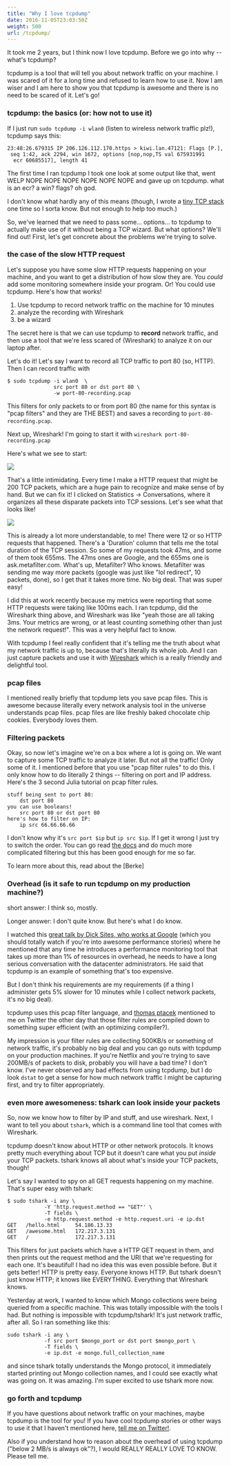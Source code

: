 ```yaml
---
title: "Why I love tcpdump"
date: 2016-11-05T23:03:50Z
weight: 500
url: /tcpdump/
---
```


It took me 2 years, but I think now I love tcpdump. Before we go into why -- what's tcpdump?

tcpdump is a tool that will tell you about network traffic on your machine. I was scared of it for a long time and refused to learn how to use it. Now I am wiser and I am here to show you that tcpdump is awesome and there is no need to be scared of it. Let's go!

### tcpdump: the basics (or: how not to use it)

If I just run `sudo tcpdump -i wlan0` (listen to wireless network traffic plz!), tcpdump says this:

```
23:48:26.679315 IP 206.126.112.170.https > kiwi.lan.47121: Flags [P.],
 seq 1:42, ack 2294, win 1672, options [nop,nop,TS val 675931991
  ecr 60685517], length 41
```

The first time I ran tcpdump I took one look at some output like that, went WELP NOPE NOPE NOPE NOPE NOPE NOPE and gave up on tcpdump. what is an ecr? a win? flags? oh god.

I don't know what hardly any of this means (though, I wrote a [tiny TCP stack](http://jvns.ca/blog/2014/08/12/what-happens-if-you-write-a-tcp-stack-in-python/) one time so I sorta know. But not enough to help too much.)

So, we've learned that we need to pass some... options... to tcpdump to actually make use of it without being a TCP wizard. But what options? We'll find out! First, let's get concrete about the problems we're trying to solve.

### the case of the slow HTTP request

Let's suppose you have some slow HTTP requests happening on your machine, and you want to get a distribution of how slow they are. You *could* add some monitoring somewhere inside your program. Or! You could use tcpdump. Here's how that works!

1. Use tcpdump to record network traffic on the machine for 10 minutes
2. analyze the recording with Wireshark
3. be a wizard

The secret here is that we can use tcpdump to **record** network traffic, and then use a tool that we're less scared of (Wireshark) to analyze it on our laptop after.

Let's do it! Let's say I want to record all TCP traffic to port 80 (so, HTTP). Then I can record traffic with

```
$ sudo tcpdump -i wlan0  \
               src port 80 or dst port 80 \
               -w port-80-recording.pcap
```

This filters for only packets to or from port 80 (the name for this syntax is "pcap filters" and they are THE BEST) and saves a recording to `port-80-recording.pcap`.

Next up, Wireshark! I'm going to start it with `wireshark port-80-recording.pcap`

Here's what we see to start:

<a href="/images/wireshark-1.png"><img src="/images/wireshark-1.png"></a>

That's a little intimidating. Every time I make a HTTP request that might be 200 TCP packets, which are a huge pain to recognize and make sense of by hand. But we can fix it! I clicked on Statistics -> Conversations, where it organizes all these disparate packets into TCP sessions. Let's see what that looks like!

<a href="/images/wireshark-2.png"><img src="/images/wireshark-2.png"></a>

This is already a lot more understandable, to me! There were 12 or so HTTP requests that happened. There's a 'Duration' column that tells me the total duration of the TCP session. So some of my requests took 47ms, and some of them took 655ms. The 47ms ones are Google, and the 655ms one is ask.metafilter.com. What's up, Metafilter? Who knows. Metafilter was sending me way more packets (google was just like "lol redirect", 10 packets, done), so I get that it takes more time. No big deal. That was super easy!

I did this at work recently because my metrics were reporting that some HTTP requests were taking like 100ms each. I ran tcpdump, did the Wireshark thing above, and Wireshark was like "yeah those are all taking 3ms. Your metrics are wrong, or at least counting something other than just the network request!". This was a very helpful fact to know.

With tcpdump I feel really confident that it's telling me the truth about what my network traffic is up to, because that's literally its whole job. And I can just capture packets and use it with [Wireshark](https://www.wireshark.org/) which is a really friendly and delightful tool.

### pcap files

I mentioned really briefly that tcpdump lets you save pcap files. This is awesome because literally every network analysis tool in the universe understands pcap files. pcap files are like freshly baked chocolate chip cookies. Everybody loves them.

### Filtering packets

Okay, so now let's imagine we're on a box where a lot is going on. We want to capture some TCP traffic to analyze it later. But not all the traffic! Only some of it. I mentioned before that you use "pcap filter rules" to do this. I only know how to do literally 2 things -- filtering on port and IP address. Here's the 3 second Julia tutorial on pcap filter rules.

```
stuff being sent to port 80:
    dst port 80
you can use booleans!
    src port 80 or dst port 80
here's how to filter on IP:
    ip src 66.66.66.66
```

I don't know why it's `src port $ip` but `ip src $ip`. If I get it wrong I just try to switch the order. You can go read [the docs](http://www.tcpdump.org/manpages/pcap-filter.7.html) and do much more complicated filtering but this has been good enough for me so far.

To learn more about this, read about the [Berke]

### Overhead (is it safe to run tcpdump on my production machine?)

short answer: I think so, mostly.

Longer answer: I don't quite know. But here's what I do know.

I watched this [great talk by Dick Sites, who works at Google](https://www.youtube.com/watch?v=QBu2Ae8-8LM) (which you should totally watch if you're into awesome performance stories) where he mentioned that any time he introduces a performance monitoring tool that takes up more than 1% of resources in overhead, he needs to have a long serious conversation with the datacenter administrators. He said that tcpdump is an example of something that's too expensive.

But I don't think his requirements are my requirements (if a thing I administer gets 5% slower for 10 minutes while I collect network packets, it's no big deal).

tcpdump uses this pcap filter language, and [thomas ptacek](https://twitter.com/tqbf) mentioned to me on Twitter the other day that those filter rules are compiled down to something super efficient (with an optimizing compiler?).

My impression is your filter rules are collecting 500KB/s or something of network traffic, it's probably no big deal and you can go nuts with tcpdump on your production machines. If you're Netflix and you're trying to save 200MB/s of packets to disk, probably you will have a bad time? I don't know. I've never observed any bad effects from using tcpdump, but I do look `dstat` to get a sense for how much network traffic I might be capturing first, and try to filter appropriately.

### even more awesomeness: tshark can look inside your packets

So, now we know how to filter by IP and stuff, and use wireshark. Next, I want to tell you about `tshark`, which is a command line tool that comes with Wireshark.

tcpdump doesn't know about HTTP or other network protocols. It knows pretty much everything about TCP but it doesn't care what you put *inside* your TCP packets. tshark knows all about what's inside your TCP packets, though!

Let's say I wanted to spy on all GET requests happening on my machine. That's super easy with tshark:

```
$ sudo tshark -i any \
            -Y 'http.request.method == "GET"' \
            -T fields \
            -e http.request.method -e http.request.uri -e ip.dst
GET   /hello.html     54.186.13.33
GET   /awesome.html   172.217.3.131
GET   /               172.217.3.131

```

This filters for just packets which have a HTTP GET request in them, and then prints out the request method and the URI that we're requesting for each one. It's beautiful! I had no idea this was even possible before. But it gets better! HTTP is pretty easy. Everyone knows HTTP. But tshark doesn't just know HTTP; it knows like EVERYTHING. Everything that Wireshark knows.

Yesterday at work, I wanted to know which Mongo collections were being queried from a specific machine. This was totally impossible with the tools I had. But nothing is impossible with tcpdump/tshark! It's just network traffic, after all. So I ran something like this:

```
sudo tshark -i any \
            -f src port $mongo_port or dst port $mongo_port \
            -T fields \
            -e ip.dst -e mongo.full_collection_name
```

and since tshark totally understands the Mongo protocol, it immediately started printing out Mongo collection names, and I could see exactly what was going on. It was amazing. I'm super excited to use tshark more now.

### go forth and tcpdump

If you have questions about network traffic on your machines, maybe tcpdump is the tool for you! If you have cool tcpdump stories or other ways to use it that I haven't mentioned here, [tell me on Twitter!](https://twitter.com/b0rk).

Also if you understand how to reason about the overhead of using tcpdump ("below 2 MB/s is always ok"?), I would REALLY REALLY LOVE TO KNOW. Please tell me.
